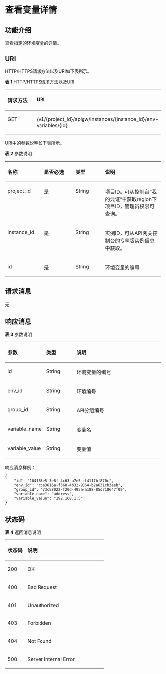 # 查看变量详情<a name="apig-phapi-180713060"></a>

## 功能介绍<a name="section33434708"></a>

查看指定的环境变量的详情。

## URI<a name="section32476923"></a>

HTTP/HTTPS请求方法以及URI如下表所示。

**表 1**  HTTP/HTTPS请求方法以及URI

<a name="table33084576"></a>
<table><thead align="left"><tr id="row45012170"><th class="cellrowborder" valign="top" width="20%" id="mcps1.2.3.1.1"><p id="p22107169"><a name="p22107169"></a><a name="p22107169"></a>请求方法</p>
</th>
<th class="cellrowborder" valign="top" width="80%" id="mcps1.2.3.1.2"><p id="p45850293"><a name="p45850293"></a><a name="p45850293"></a>URI</p>
</th>
</tr>
</thead>
<tbody><tr id="row22886253"><td class="cellrowborder" valign="top" width="20%" headers="mcps1.2.3.1.1 "><p id="p41847218"><a name="p41847218"></a><a name="p41847218"></a>GET</p>
</td>
<td class="cellrowborder" valign="top" width="80%" headers="mcps1.2.3.1.2 "><p id="p34181483"><a name="p34181483"></a><a name="p34181483"></a>/v1/{project_id}/apigw/instances/{instance_id}/env-variables/{id}</p>
</td>
</tr>
</tbody>
</table>

URI中的参数说明如下表所示。

**表 2**  参数说明

<a name="table17236737"></a>
<table><thead align="left"><tr id="row19987860"><th class="cellrowborder" valign="top" width="23.402340234023402%" id="mcps1.2.5.1.1"><p id="p8403984"><a name="p8403984"></a><a name="p8403984"></a>名称</p>
</th>
<th class="cellrowborder" valign="top" width="20.06200620062006%" id="mcps1.2.5.1.2"><p id="p9634137"><a name="p9634137"></a><a name="p9634137"></a>是否必选</p>
</th>
<th class="cellrowborder" valign="top" width="19.09190919091909%" id="mcps1.2.5.1.3"><p id="p42167638"><a name="p42167638"></a><a name="p42167638"></a>类型</p>
</th>
<th class="cellrowborder" valign="top" width="37.44374437443744%" id="mcps1.2.5.1.4"><p id="p60135536"><a name="p60135536"></a><a name="p60135536"></a>说明</p>
</th>
</tr>
</thead>
<tbody><tr id="row1145314514911"><td class="cellrowborder" valign="top" width="23.402340234023402%" headers="mcps1.2.5.1.1 "><p id="p55878963"><a name="p55878963"></a><a name="p55878963"></a>project_id</p>
</td>
<td class="cellrowborder" valign="top" width="20.06200620062006%" headers="mcps1.2.5.1.2 "><p id="p29902160"><a name="p29902160"></a><a name="p29902160"></a>是</p>
</td>
<td class="cellrowborder" valign="top" width="19.09190919091909%" headers="mcps1.2.5.1.3 "><p id="p6155914"><a name="p6155914"></a><a name="p6155914"></a>String</p>
</td>
<td class="cellrowborder" valign="top" width="37.44374437443744%" headers="mcps1.2.5.1.4 "><p id="p28867016"><a name="p28867016"></a><a name="p28867016"></a>项目ID。可从控制台“我的凭证”中获取region下项目ID，管理员权限可查询。</p>
</td>
</tr>
<tr id="row1524316519496"><td class="cellrowborder" valign="top" width="23.402340234023402%" headers="mcps1.2.5.1.1 "><p id="p1780913159538"><a name="p1780913159538"></a><a name="p1780913159538"></a>instance_id</p>
</td>
<td class="cellrowborder" valign="top" width="20.06200620062006%" headers="mcps1.2.5.1.2 "><p id="p9809215115310"><a name="p9809215115310"></a><a name="p9809215115310"></a>是</p>
</td>
<td class="cellrowborder" valign="top" width="19.09190919091909%" headers="mcps1.2.5.1.3 "><p id="p1280914152538"><a name="p1280914152538"></a><a name="p1280914152538"></a>String</p>
</td>
<td class="cellrowborder" valign="top" width="37.44374437443744%" headers="mcps1.2.5.1.4 "><p id="p1880914157537"><a name="p1880914157537"></a><a name="p1880914157537"></a>实例ID，可从API网关控制台的专享版实例信息中获取。</p>
</td>
</tr>
<tr id="row39140238"><td class="cellrowborder" valign="top" width="23.402340234023402%" headers="mcps1.2.5.1.1 "><p id="p16242713"><a name="p16242713"></a><a name="p16242713"></a>id</p>
</td>
<td class="cellrowborder" valign="top" width="20.06200620062006%" headers="mcps1.2.5.1.2 "><p id="p40591352"><a name="p40591352"></a><a name="p40591352"></a>是</p>
</td>
<td class="cellrowborder" valign="top" width="19.09190919091909%" headers="mcps1.2.5.1.3 "><p id="p66674068"><a name="p66674068"></a><a name="p66674068"></a>String</p>
</td>
<td class="cellrowborder" valign="top" width="37.44374437443744%" headers="mcps1.2.5.1.4 "><p id="p31890388"><a name="p31890388"></a><a name="p31890388"></a>环境变量的编号</p>
</td>
</tr>
</tbody>
</table>

## 请求消息<a name="section23856851"></a>

无

## 响应消息<a name="section53356774"></a>

**表 3**  参数说明

<a name="table36414545"></a>
<table><thead align="left"><tr id="row62584417"><th class="cellrowborder" valign="top" width="20%" id="mcps1.2.4.1.1"><p id="p36173016"><a name="p36173016"></a><a name="p36173016"></a>参数</p>
</th>
<th class="cellrowborder" valign="top" width="20%" id="mcps1.2.4.1.2"><p id="p44333175"><a name="p44333175"></a><a name="p44333175"></a>类型</p>
</th>
<th class="cellrowborder" valign="top" width="60%" id="mcps1.2.4.1.3"><p id="p34217447"><a name="p34217447"></a><a name="p34217447"></a>说明</p>
</th>
</tr>
</thead>
<tbody><tr id="row20149840"><td class="cellrowborder" valign="top" width="20%" headers="mcps1.2.4.1.1 "><p id="p21524313"><a name="p21524313"></a><a name="p21524313"></a>id</p>
</td>
<td class="cellrowborder" valign="top" width="20%" headers="mcps1.2.4.1.2 "><p id="p65747754"><a name="p65747754"></a><a name="p65747754"></a>String</p>
</td>
<td class="cellrowborder" valign="top" width="60%" headers="mcps1.2.4.1.3 "><p id="p23967852"><a name="p23967852"></a><a name="p23967852"></a>环境变量的编号</p>
</td>
</tr>
<tr id="row14384078"><td class="cellrowborder" valign="top" width="20%" headers="mcps1.2.4.1.1 "><p id="p24259708"><a name="p24259708"></a><a name="p24259708"></a>env_id</p>
</td>
<td class="cellrowborder" valign="top" width="20%" headers="mcps1.2.4.1.2 "><p id="p18879342"><a name="p18879342"></a><a name="p18879342"></a>String</p>
</td>
<td class="cellrowborder" valign="top" width="60%" headers="mcps1.2.4.1.3 "><p id="p52831757"><a name="p52831757"></a><a name="p52831757"></a>环境编号</p>
</td>
</tr>
<tr id="row5723768"><td class="cellrowborder" valign="top" width="20%" headers="mcps1.2.4.1.1 "><p id="p60972101"><a name="p60972101"></a><a name="p60972101"></a>group_id</p>
</td>
<td class="cellrowborder" valign="top" width="20%" headers="mcps1.2.4.1.2 "><p id="p39793138"><a name="p39793138"></a><a name="p39793138"></a>String</p>
</td>
<td class="cellrowborder" valign="top" width="60%" headers="mcps1.2.4.1.3 "><p id="p2018727"><a name="p2018727"></a><a name="p2018727"></a>API分组编号</p>
</td>
</tr>
<tr id="row18168549"><td class="cellrowborder" valign="top" width="20%" headers="mcps1.2.4.1.1 "><p id="p62366330"><a name="p62366330"></a><a name="p62366330"></a>variable_name</p>
</td>
<td class="cellrowborder" valign="top" width="20%" headers="mcps1.2.4.1.2 "><p id="p18507947"><a name="p18507947"></a><a name="p18507947"></a>String</p>
</td>
<td class="cellrowborder" valign="top" width="60%" headers="mcps1.2.4.1.3 "><p id="p22748770"><a name="p22748770"></a><a name="p22748770"></a>变量名</p>
</td>
</tr>
<tr id="row3412338"><td class="cellrowborder" valign="top" width="20%" headers="mcps1.2.4.1.1 "><p id="p7963946"><a name="p7963946"></a><a name="p7963946"></a>variable_value</p>
</td>
<td class="cellrowborder" valign="top" width="20%" headers="mcps1.2.4.1.2 "><p id="p41099866"><a name="p41099866"></a><a name="p41099866"></a>String</p>
</td>
<td class="cellrowborder" valign="top" width="60%" headers="mcps1.2.4.1.3 "><p id="p40754859"><a name="p40754859"></a><a name="p40754859"></a>变量值</p>
</td>
</tr>
</tbody>
</table>

响应消息样例：

```
{
	"id": "104185e5-3e8f-4c63-a7e5-ef4117bf870c",
	"env_id": "cca3616a-f368-4b32-9064-b2a631cb3eeb",
	"group_id": "73c58022-f20d-495a-a188-85d718647f09",
	"variable_name": "address",
	"variable_value": "192.168.1.5"
}
```

## 状态码<a name="section13385070"></a>

**表 4**  返回消息说明

<a name="table54507617"></a>
<table><thead align="left"><tr id="row12107248"><th class="cellrowborder" valign="top" width="20%" id="mcps1.2.3.1.1"><p id="p41162995"><a name="p41162995"></a><a name="p41162995"></a>状态码</p>
</th>
<th class="cellrowborder" valign="top" width="80%" id="mcps1.2.3.1.2"><p id="p45868336"><a name="p45868336"></a><a name="p45868336"></a>说明</p>
</th>
</tr>
</thead>
<tbody><tr id="row24347725"><td class="cellrowborder" valign="top" width="20%" headers="mcps1.2.3.1.1 "><p id="p26008690"><a name="p26008690"></a><a name="p26008690"></a>200</p>
</td>
<td class="cellrowborder" valign="top" width="80%" headers="mcps1.2.3.1.2 "><p id="p26329160"><a name="p26329160"></a><a name="p26329160"></a>OK</p>
</td>
</tr>
<tr id="row35635853"><td class="cellrowborder" valign="top" width="20%" headers="mcps1.2.3.1.1 "><p id="p822958"><a name="p822958"></a><a name="p822958"></a>400</p>
</td>
<td class="cellrowborder" valign="top" width="80%" headers="mcps1.2.3.1.2 "><p id="p66659669"><a name="p66659669"></a><a name="p66659669"></a>Bad Request</p>
</td>
</tr>
<tr id="row63066109"><td class="cellrowborder" valign="top" width="20%" headers="mcps1.2.3.1.1 "><p id="p8081189"><a name="p8081189"></a><a name="p8081189"></a>401</p>
</td>
<td class="cellrowborder" valign="top" width="80%" headers="mcps1.2.3.1.2 "><p id="p50596549"><a name="p50596549"></a><a name="p50596549"></a>Unauthorized</p>
</td>
</tr>
<tr id="row52715762"><td class="cellrowborder" valign="top" width="20%" headers="mcps1.2.3.1.1 "><p id="p42118330"><a name="p42118330"></a><a name="p42118330"></a>403</p>
</td>
<td class="cellrowborder" valign="top" width="80%" headers="mcps1.2.3.1.2 "><p id="p56141583"><a name="p56141583"></a><a name="p56141583"></a>Forbidden</p>
</td>
</tr>
<tr id="row35512201"><td class="cellrowborder" valign="top" width="20%" headers="mcps1.2.3.1.1 "><p id="p57916060"><a name="p57916060"></a><a name="p57916060"></a>404</p>
</td>
<td class="cellrowborder" valign="top" width="80%" headers="mcps1.2.3.1.2 "><p id="p60689263"><a name="p60689263"></a><a name="p60689263"></a>Not Found</p>
</td>
</tr>
<tr id="row9332456"><td class="cellrowborder" valign="top" width="20%" headers="mcps1.2.3.1.1 "><p id="p17731454"><a name="p17731454"></a><a name="p17731454"></a>500</p>
</td>
<td class="cellrowborder" valign="top" width="80%" headers="mcps1.2.3.1.2 "><p id="p14947689"><a name="p14947689"></a><a name="p14947689"></a>Server Internal Error</p>
</td>
</tr>
</tbody>
</table>

